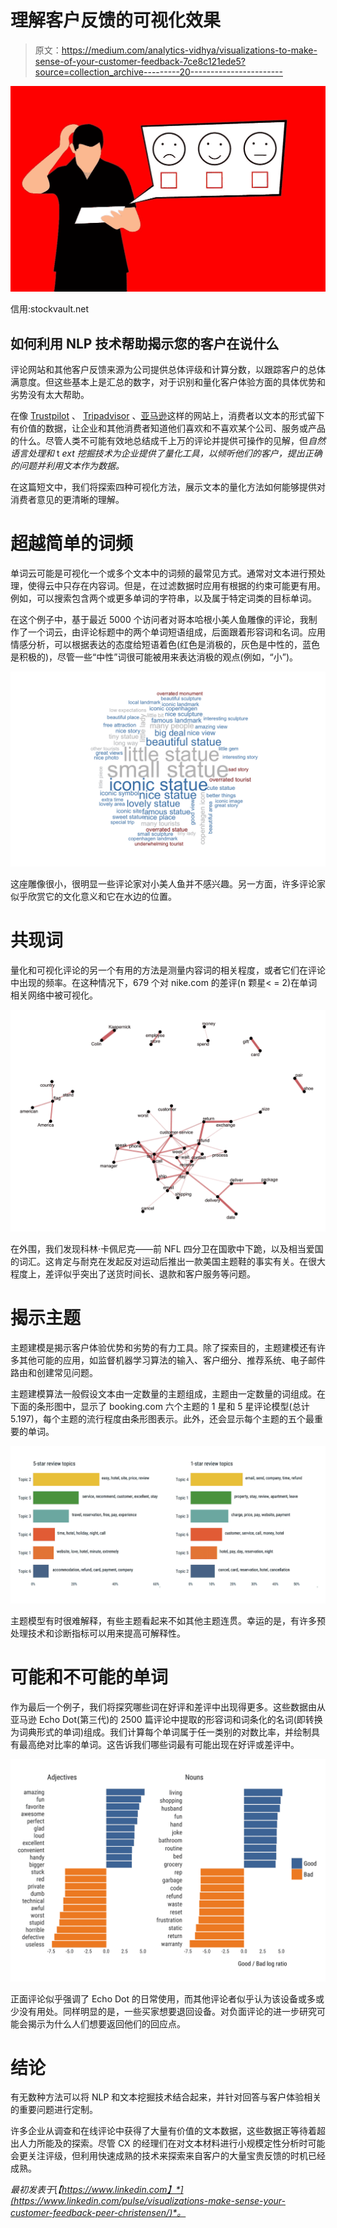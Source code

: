 # 理解客户反馈的可视化效果

> 原文：<https://medium.com/analytics-vidhya/visualizations-to-make-sense-of-your-customer-feedback-7ce8c121ede5?source=collection_archive---------20----------------------->

![](img/e8610e2f4d532dd4e8cea442d0645261.png)

信用:stockvault.net

## 如何利用 NLP 技术帮助揭示您的客户在说什么

评论网站和其他客户反馈来源为公司提供总体评级和计算分数，以跟踪客户的总体满意度。但这些基本上是汇总的数字，对于识别和量化客户体验方面的具体优势和劣势没有太大帮助。

在像 [Trustpilot](http://trustpilot.com) 、 [Tripadvisor](http://tripadvisor.com) 、[亚马逊](http://amazon.com)这样的网站上，消费者以文本的形式留下有价值的数据，让企业和其他消费者知道他们喜欢和不喜欢某个公司、服务或产品的什么。尽管人类不可能有效地总结成千上万的评论并提供可操作的见解，但*自然语言处理和* t *ext 挖掘技术为企业提供了量化工具，以倾听他们的客户，提出正确的问题并利用文本作为数据。*

在这篇短文中，我们将探索四种可视化方法，展示文本的量化方法如何能够提供对消费者意见的更清晰的理解。

# 超越简单的词频

单词云可能是可视化一个或多个文本中的词频的最常见方式。通常对文本进行预处理，使得云中只存在内容词。但是，在过滤数据时应用有根据的约束可能更有用。例如，可以搜索包含两个或更多单词的字符串，以及属于特定词类的目标单词。

在这个例子中，基于最近 5000 个访问者对哥本哈根小美人鱼雕像的评论，我制作了一个词云，由评论标题中的两个单词短语组成，后面跟着形容词和名词。应用情感分析，可以根据表达的态度给短语着色(红色是消极的，灰色是中性的，蓝色是积极的)，尽管一些“中性”词很可能被用来表达消极的观点(例如，“小”)。

![](img/7151754d2ec5cc3693d68c66d2e4555d.png)

这座雕像很小，很明显一些评论家对小美人鱼并不感兴趣。另一方面，许多评论家似乎欣赏它的文化意义和它在水边的位置。

# 共现词

量化和可视化评论的另一个有用的方法是测量内容词的相关程度，或者它们在评论中出现的频率。在这种情况下，679 个对 nike.com 的差评(n 颗星< = 2)在单词相关网络中被可视化。

![](img/e58e8dfadf2d93455b2b18b89b774e90.png)

在外围，我们发现科林·卡佩尼克——前 NFL 四分卫在国歌中下跪，以及相当爱国的词汇。这肯定与耐克在发起反对运动后推出一款美国主题鞋的事实有关。在很大程度上，差评似乎突出了送货时间长、退款和客户服务等问题。

# 揭示主题

主题建模是揭示客户体验优势和劣势的有力工具。除了探索目的，主题建模还有许多其他可能的应用，如监督机器学习算法的输入、客户细分、推荐系统、电子邮件路由和创建常见问题。

主题建模算法一般假设文本由一定数量的主题组成，主题由一定数量的词组成。在下面的条形图中，显示了 booking.com 六个主题的 1 星和 5 星评论模型(总计 5.197)，每个主题的流行程度由条形图表示。此外，还会显示每个主题的五个最重要的单词。

![](img/2874ac39699e38cb1d24533b72dd62b0.png)

主题模型有时很难解释，有些主题看起来不如其他主题连贯。幸运的是，有许多预处理技术和诊断指标可以用来提高可解释性。

# 可能和不可能的单词

作为最后一个例子，我们将探究哪些词在好评和差评中出现得更多。这些数据由从亚马逊 Echo Dot(第三代)的 2500 篇评论中提取的形容词和词条化的名词(即转换为词典形式的单词)组成。我们计算每个单词属于任一类别的对数比率，并绘制具有最高绝对比率的单词。这告诉我们哪些词最有可能出现在好评或差评中。

![](img/134a1d6cacc9e0ca5afb3f0078fcb323.png)

正面评论似乎强调了 Echo Dot 的日常使用，而其他评论者似乎认为该设备或多或少没有用处。同样明显的是，一些买家想要退回设备。对负面评论的进一步研究可能会揭示为什么人们想要返回他们的回应点。

# 结论

有无数种方法可以将 NLP 和文本挖掘技术结合起来，并针对回答与客户体验相关的重要问题进行定制。

许多企业从调查和在线评论中获得了大量有价值的文本数据，这些数据正等待着超出人力所能及的探索。尽管 CX 的经理们在对文本材料进行小规模定性分析时可能会更关注评级，但利用快速成熟的技术来探索来自客户的大量宝贵反馈的时机已经成熟。

*最初发表于*[*【https://www.linkedin.com】*](https://www.linkedin.com/pulse/visualizations-make-sense-your-customer-feedback-peer-christensen/)*。*